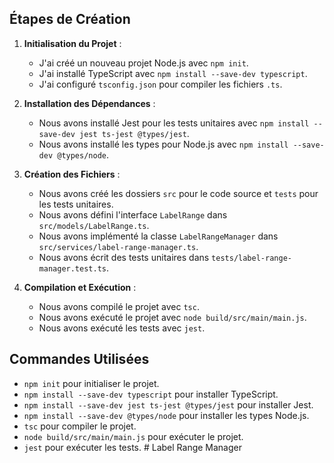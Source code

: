 ## Étapes de Création

1. **Initialisation du Projet** :
   - J'ai créé un nouveau projet Node.js avec `npm init`.
   - J'ai installé TypeScript avec `npm install --save-dev typescript`.
   - J'ai configuré `tsconfig.json` pour compiler les fichiers `.ts`.

2. **Installation des Dépendances** :
   - Nous avons installé Jest pour les tests unitaires avec `npm install --save-dev jest ts-jest @types/jest`.
   - Nous avons installé les types pour Node.js avec `npm install --save-dev @types/node`.

3. **Création des Fichiers** :
   - Nous avons créé les dossiers `src` pour le code source et `tests` pour les tests unitaires.
   - Nous avons défini l'interface `LabelRange` dans `src/models/LabelRange.ts`.
   - Nous avons implémenté la classe `LabelRangeManager` dans `src/services/label-range-manager.ts`.
   - Nous avons écrit des tests unitaires dans `tests/label-range-manager.test.ts`.

4. **Compilation et Exécution** :
   - Nous avons compilé le projet avec `tsc`.
   - Nous avons exécuté le projet avec `node build/src/main/main.js`.
   - Nous avons exécuté les tests avec `jest`.

## Commandes Utilisées

- `npm init` pour initialiser le projet.
- `npm install --save-dev typescript` pour installer TypeScript.
- `npm install --save-dev jest ts-jest @types/jest` pour installer Jest.
- `npm install --save-dev @types/node` pour installer les types Node.js.
- `tsc` pour compiler le projet.
- `node build/src/main/main.js` pour exécuter le projet.
- `jest` pour exécuter les tests.
#   L a b e l   R a n g e   M a n a g e r  
 